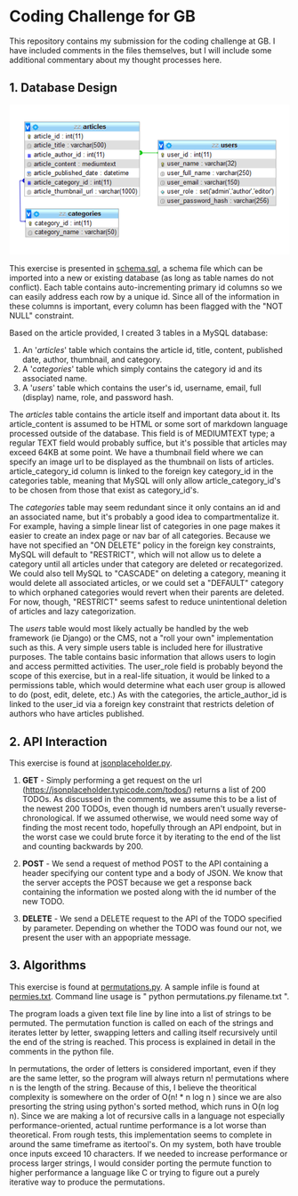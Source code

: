 # Coding Challenge for GB

This repository contains my submission for the coding challenge at GB.  I have included comments in the files themselves, but I will include some additional commentary about my thought processes here. 

## 1. Database Design

![DB Visual Schema](https://raw.githubusercontent.com/baldegg/gb-homework/master/schema.png)

This exercise is presented in [schema.sql](https://github.com/baldegg/gb-homework/blob/master/schema.sql), a schema file which can be imported into a new or existing database (as long as table names do not conflict).  Each table contains auto-incrementing primary id columns so we can easily address each row by a unique id.  Since all of the information in these columns is important, every column has been flagged with the "NOT NULL" constraint.  

Based on the article provided, I created 3 tables in a MySQL database:
1. An '*articles*' table which contains the article id, title, content, published date, author, thumbnail, and category.
2. A '*categories*' table which simply contains the category id and its associated name.
3. A '*users*' table which contains the user's id, username, email, full (display) name, role, and password hash.

The *articles* table contains the article itself and important data about it.  Its article_content is assumed to be HTML or some sort of markdown language processed outside of the database.  This field is of MEDIUMTEXT type; a regular TEXT field would probably suffice, but it's possible that articles may exceed 64KB at some point. We have a thumbnail field where we can specify an image url to be displayed as the thumbnail on lists of articles.  article_category_id column is linked to the foreign key category_id in the categories table, meaning that MySQL will only allow article_category_id's to be chosen from those that exist as category_id's.

The *categories* table may seem redundant since it only contains an id and an associated name, but it's probably a good idea to compartmentalize it.  For example, having a simple linear list of categories in one page makes it easier to create an index page or nav bar of all categories. Because we have not specified an "ON DELETE" policy in the foreign key constraints, MySQL will default to "RESTRICT", which will not allow us to delete a category until all articles under that category are deleted or recategorized.  We could also tell MySQL to "CASCADE" on deleting a category, meaning it would delete all associated articles, or we could set a "DEFAULT" category to which orphaned categories would revert when their parents are deleted.  For now, though, "RESTRICT" seems safest to reduce unintentional deletion of articles and lazy categorization.

The *users* table would most likely actually be handled by the web framework (ie Django) or the CMS, not a "roll your own" implementation such as this.  A very simple users table is included here for illustrative purposes.  The table contains basic information that allows users to login and access permitted activities.  The user_role field is probably beyond the scope of this exercise, but in a real-life situation, it would be linked to a permissions table, which would determine what each user group is allowed to do (post, edit, delete, etc.) As with the categories, the article_author_id is linked to the user_id via a foreign key constraint that restricts deletion of authors who have articles published. 


## 2. API Interaction

This exercise is found at [jsonplaceholder.py](https://github.com/baldegg/gb-homework/blob/master/jsonplaceholder.py).  

1. **GET** - Simply performing a get request on the url (https://jsonplaceholder.typicode.com/todos/) returns a list of 200 TODOs.  As discussed in the comments, we assume this to be a list of the newest 200 TODOs, even though id numbers aren't usually reverse-chronological.  If we assumed otherwise, we would need some way of finding the most recent todo, hopefully through an API endpoint, but in the worst case we could brute force it by iterating to the end of the list and counting backwards by 200.

2. **POST** - We send a request of method POST to the API containing a header specifying our content type and a body of JSON.  We know that the server accepts the POST because we get a response back containing the information we posted along with the id number of the new TODO.

3. **DELETE** - We send a DELETE request to the API of the TODO specified by parameter.  Depending on whether the TODO was found our not, we present the user with an appopriate message.


## 3. Algorithms

This exercise is found at [permutations.py](https://github.com/baldegg/gb-homework/blob/master/permutations.py).  A sample infile is found at [permies.txt](https://github.com/baldegg/gb-homework/blob/master/permies.txt).  Command line usage is " python permutations.py filename.txt ".

The program loads a given text file line by line into a list of strings to be permuted.  The permutation function is called on each of the strings and iterates letter by letter, swapping letters and calling itself recursively until the end of the string is reached.  This process is explained in detail in the comments in the python file.

In permutations, the order of letters is considered important, even if they are the same letter, so the program will always return n! permutations where n is the length of the string.  Because of this, I believe the theoritical complexity is somewhere on the order of O(n! * n log n ) since we are also presorting the string using python's sorted method, which runs in O(n log n).  Since we are making a lot of recursive calls in a language not especially performance-oriented, actual runtime performance is a lot worse than theoretical.  From rough tests, this implementation seems to complete in around the same timeframe as itertool's.  On my system, both have trouble once inputs exceed 10 characters.  If we needed to increase performance or process larger strings, I would consider porting the permute function to higher performance a language like C or trying to figure out a purely iterative way to produce the permutations.






